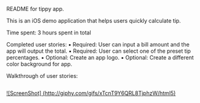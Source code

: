 README for tippy app.

This is an iOS demo application that helps users quickly calculate tip.

Time spent: 3 hours spent in total

Completed user stories:
	▪	Required: User can input a bill amount and the app will output the total.
	▪	Required: User can select one of the preset tip percentages.
	▪	Optional: Create an app logo.
	▪	Optional: Create a different color background for app.

Walkthrough of user stories: 

 <img alt="" src="http://giphy.com/gifs/xTcnT9Y6QRL8TjphzW/html5f" />

[![ScreenShot] (http://giphy.com/gifs/xTcnT9Y6QRL8TjphzW/html5)](http://giphy.com/gifs/xTcnT9Y6QRL8TjphzW/html5)




